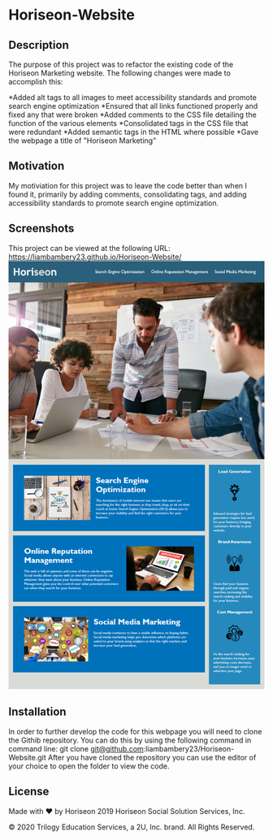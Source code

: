 # Horiseon-Website

## Description
The purpose of this project was to refactor the existing code of the Horiseon Marketing website. The following changes were made to accomplish this:

*Added alt tags to all images to meet accessibility standards and promote search engine optimization
*Ensured that all links functioned properly and fixed any that were broken
*Added comments to the CSS file detailing the function of the various elements
*Consolidated tags in the CSS file that were redundant 
*Added semantic tags in the HTML where possible
*Gave the webpage a title of "Horiseon Marketing"

## Motivation
My motiviation for this project was to leave the code better than when I found it, primarily by adding comments, consolidating tags, and adding accessibility standards to promote search engine optimization. 

## Screenshots
This project can be viewed at the following URL: https://liambambery23.github.io/Horiseon-Website/
![screenshot of finished website #3](Assets/Horiseon-Marketing.png)

## Installation
In order to further develop the code for this webpage you will need to clone the Githib repository. You can do this by using the following command in command line: 
    git clone git@github.com:liambambery23/Horiseon-Website.git
After you have cloned the repository you can use the editor of your choice to open the folder to view the code. 

## License
Made with ❤️️ by Horiseon
2019 Horiseon Social Solution Services, Inc.

© 2020 Trilogy Education Services, a 2U, Inc. brand. All Rights Reserved.